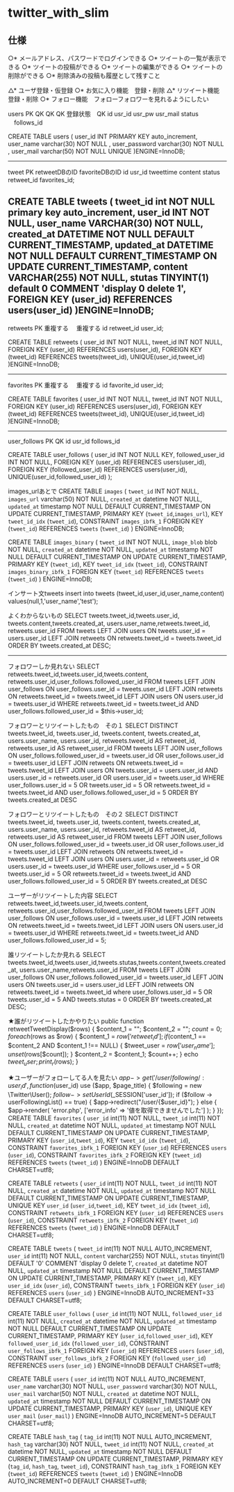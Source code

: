 # twitter_with_slim

## 仕様
○* メールアドレス、パスワードでログインできる
○* ツイートの一覧が表示できる
○* ツイートの投稿ができる
○* ツイートの編集ができる
○* ツイートの削除ができる
○* 削除済みの投稿も履歴として残すこと

△* ユーザ登録・仮登録
○* お気に入り機能　登録・削除
△* リツイート機能　登録・削除
○* フォロー機能　フォローフォロワーを見れるようにしたい

users
PK QK     QK     QK       登録状態　QK
id usr_id usr_pw usr_mail status 　follows_id

CREATE TABLE users (
    user_id INT PRIMARY KEY auto_increment,
    user_name varchar(30) NOT NULL ,
    user_password varchar(30) NOT NULL ,
    user_mail varchar(50) NOT NULL UNIQUE
)ENGINE=InnoDB;



------------------------
tweet
PK                                 retweetDBのID  favoriteDBのID
id usr_id tweettime content status retweet_id    favorites_id;

CREATE TABLE tweets (
    tweet_id int NOT NULL primary key auto_increment,
    user_id INT NOT NULL,
    user_name VARCHAR(30) NOT NULL,
    created_at DATETIME NOT NULL DEFAULT CURRENT_TIMESTAMP,
    updated_at DATETIME NOT NULL DEFAULT CURRENT_TIMESTAMP ON UPDATE CURRENT_TIMESTAMP,
    content VARCHAR(255) NOT NULL,
    stutas TINYINT(1) default 0 COMMENT 'display 0 delete 1',
    FOREIGN KEY (user_id)
    REFERENCES users(user_id)
)ENGINE=InnoDB;
------------------------
retweets
PK  重複する   　重複する
id  retweet_id user_id;

CREATE TABLE retweets (
    user_id INT NOT NULL,
    tweet_id INT NOT NULL,
    FOREIGN KEY (user_id)
    REFERENCES users(user_id),
    FOREIGN KEY (tweet_id)
    REFERENCES tweets(tweet_id),
    UNIQUE(user_id,tweet_id)
)ENGINE=InnoDB;

------------------------

favorites
PK  重複する　    重複する
id favorite_id user_id;


CREATE TABLE favorites (
    user_id INT NOT NULL,
    tweet_id INT NOT NULL,
    FOREIGN KEY (user_id)
    REFERENCES users(user_id),
    FOREIGN KEY (tweet_id)
    REFERENCES tweets(tweet_id),
    UNIQUE(user_id,tweet_id)
)ENGINE=InnoDB;

------------------------

user_follows
PK QK
id usr_id follows_id

CREATE TABLE user_follows (
    user_id INT NOT NULL KEY,
    followed_user_id INT NOT NULL,
    FOREIGN KEY (user_id)
    REFERENCES users(user_id),
    FOREIGN KEY (followed_user_id)
    REFERENCES users(user_id),
    UNIQUE(user_id,followed_user_id)
);

images_urlあとで
CREATE TABLE `images` (
  `tweet_id` INT NOT NULL,
  `images_url` varchar(50) NOT NULL,
  `created_at` datetime NOT NULL,
  `updated_at` timestamp NOT NULL DEFAULT CURRENT_TIMESTAMP ON UPDATE CURRENT_TIMESTAMP,
  PRIMARY KEY (`tweet_id`,`images_url`),
  KEY `tweet_id_idx` (`tweet_id`),
  CONSTRAINT `images_ibfk_1` FOREIGN KEY (`tweet_id`) REFERENCES `tweets` (`tweet_id`)
) ENGINE=InnoDB;


CREATE TABLE `images_binary` (
  `tweet_id` INT NOT NULL,
  `image_blob` blob NOT NULL,
  `created_at` datetime NOT NULL,
  `updated_at` timestamp NOT NULL DEFAULT CURRENT_TIMESTAMP ON UPDATE CURRENT_TIMESTAMP,
  PRIMARY KEY (`tweet_id`),
  KEY `tweet_id_idx` (`tweet_id`),
  CONSTRAINT `images_binary_ibfk_1` FOREIGN KEY (`tweet_id`) REFERENCES `tweets` (`tweet_id`)
) ENGINE=InnoDB;

インサート文tweets
insert into tweets (tweet_id,user_id,user_name,content) values(null,1,'user_name','test');

よくわからないもの
SELECT tweets.tweet_id,tweets.user_id,
tweets.content,tweets.created_at,
users.user_name,retweets.tweet_id,
retweets.user_id FROM tweets
LEFT JOIN users ON tweets.user_id = users.user_id
LEFT JOIN retweets ON retweets.tweet_id = tweets.tweet_id
ORDER BY tweets.created_at DESC;

------------------------------------
フォロワーしか見れない
SELECT retweets.tweet_id,tweets.user_id,tweets.content,
retweets.user_id,user_follows.followed_user_id
FROM tweets
LEFT JOIN user_follows ON user_follows.user_id = tweets.user_id
LEFT JOIN retweets ON retweets.tweet_id = tweets.tweet_id
LEFT JOIN users ON users.user_id = tweets.user_id
WHERE retweets.tweet_id = tweets.tweet_id
AND user_follows.followed_user_id = $this->user_id;

フォロワーとリツイートしたもの　その１
SELECT DISTINCT  tweets.tweet_id, tweets.user_id,
tweets.content, tweets.created_at,
users.user_name, users.user_id,
retweets.tweet_id AS retweet_id,
retweets.user_id AS retweet_user_id
FROM tweets
LEFT JOIN user_follows ON user_follows.followed_user_id = tweets.user_id
    OR user_follows.user_id = tweets.user_id
LEFT JOIN retweets ON retweets.tweet_id = tweets.tweet_id
LEFT JOIN users ON tweets.user_id = users.user_id AND users.user_id = retweets.user_id
    OR users.user_id = tweets.user_id
WHERE user_follows.user_id = 5 OR tweets.user_id = 5
OR retweets.tweet_id = tweets.tweet_id
AND user_follows.followed_user_id = 5
ORDER BY tweets.created_at DESC

フォロワーとリツイートしたもの　その２
SELECT DISTINCT  tweets.tweet_id, tweets.user_id,
tweets.content, tweets.created_at,
users.user_name, users.user_id,
retweets.tweet_id AS retweet_id,
retweets.user_id AS retweet_user_id
FROM tweets
LEFT JOIN user_follows ON user_follows.followed_user_id = tweets.user_id
    OR user_follows.user_id = tweets.user_id
LEFT JOIN retweets ON retweets.tweet_id = tweets.tweet_id
LEFT JOIN users ON users.user_id = retweets.user_id OR users.user_id = tweets.user_id
WHERE user_follows.user_id = 5 OR tweets.user_id = 5
OR retweets.tweet_id = tweets.tweet_id
AND user_follows.followed_user_id = 5
ORDER BY tweets.created_at DESC


ユーザーがリツイートした内容
SELECT retweets.tweet_id,tweets.user_id,tweets.content,
retweets.user_id,user_follows.followed_user_id
FROM tweets
LEFT JOIN user_follows ON user_follows.user_id = tweets.user_id
LEFT JOIN retweets ON retweets.tweet_id = tweets.tweet_id
LEFT JOIN users ON users.user_id = tweets.user_id
WHERE retweets.tweet_id = tweets.tweet_id AND user_follows.followed_user_id = 5;



誰リツイートしたか見れる
SELECT tweets.tweet_id,tweets.user_id,tweets.stutas,tweets.content,tweets.created_at,
users.user_name,retweets.user_id
FROM tweets
LEFT JOIN user_follows ON user_follows.followed_user_id = tweets.user_id
LEFT JOIN users ON tweets.user_id = users.user_id
LEFT JOIN retweets ON retweets.tweet_id = tweets.tweet_id
where user_follows.user_id = 5 OR tweets.user_id = 5
AND tweets.stutas = 0
ORDER BY tweets.created_at DESC;

★誰がリツイートしたかやりたい
public function retweetTweetDisplay($rows)
{
    $content_1 = "";
    $content_2 = "";
    $count = 0;
    foreach ($rows as $row) {
        $content_1 = $row['retweet_id'];
        if ($content_1 == $content_2 AND $content_1 !== NULL) {
            $tweet_user = $row['user_name'];
            unset($rows[$count]);
        }
        $content_2 = $content_1;
    $count++;
    }
    echo $tweet_user;
    print_r($rows);
}

★ユーザーがフォローしてる人を見たい
$app->get('/user/following/:user_id' , function ($user_id) use ($app, $page_title) {
    $following = new \Twitter\User();
    $follow
        ->setUserId($_SESSION['user_id']);
    if ($follow -> userFollowingList() == true) {
        $app->redirect("/user/{$user_id}");
    } else {
        $app->render(
            'error.php',
            ['error_info' => '値を取得できませんでした']
        );
    }
});
CREATE TABLE `favorites` (
  `user_id` int(11) NOT NULL,
  `tweet_id` int(11) NOT NULL,
  `created_at` datetime NOT NULL,
  `updated_at` timestamp NOT NULL DEFAULT CURRENT_TIMESTAMP ON UPDATE CURRENT_TIMESTAMP,
  PRIMARY KEY (`user_id`,`tweet_id`),
  KEY `tweet_id_idx` (`tweet_id`),
  CONSTRAINT `favorites_ibfk_1` FOREIGN KEY (`user_id`) REFERENCES `users` (`user_id`),
  CONSTRAINT `favorites_ibfk_2` FOREIGN KEY (`tweet_id`) REFERENCES `tweets` (`tweet_id`)
) ENGINE=InnoDB DEFAULT CHARSET=utf8;

CREATE TABLE `retweets` (
  `user_id` int(11) NOT NULL,
  `tweet_id` int(11) NOT NULL,
  `created_at` datetime NOT NULL,
  `updated_at` timestamp NOT NULL DEFAULT CURRENT_TIMESTAMP ON UPDATE CURRENT_TIMESTAMP,
  UNIQUE KEY `user_id` (`user_id`,`tweet_id`),
  KEY `tweet_id_idx` (`tweet_id`),
  CONSTRAINT `retweets_ibfk_1` FOREIGN KEY (`user_id`) REFERENCES `users` (`user_id`),
  CONSTRAINT `retweets_ibfk_2` FOREIGN KEY (`tweet_id`) REFERENCES `tweets` (`tweet_id`)
) ENGINE=InnoDB DEFAULT CHARSET=utf8;

CREATE TABLE `tweets` (
  `tweet_id` int(11) NOT NULL AUTO_INCREMENT,
  `user_id` int(11) NOT NULL,
  `content` varchar(255) NOT NULL,
  `stutas` tinyint(1) DEFAULT '0' COMMENT 'display 0 delete 1',
  `created_at` datetime NOT NULL,
  `updated_at` timestamp NOT NULL DEFAULT CURRENT_TIMESTAMP ON UPDATE CURRENT_TIMESTAMP,
  PRIMARY KEY (`tweet_id`),
  KEY `user_id_idx` (`user_id`),
  CONSTRAINT `tweets_ibfk_1` FOREIGN KEY (`user_id`) REFERENCES `users` (`user_id`)
) ENGINE=InnoDB AUTO_INCREMENT=33 DEFAULT CHARSET=utf8;

CREATE TABLE `user_follows` (
  `user_id` int(11) NOT NULL,
  `followed_user_id` int(11) NOT NULL,
  `created_at` datetime NOT NULL,
  `updated_at` timestamp NOT NULL DEFAULT CURRENT_TIMESTAMP ON UPDATE CURRENT_TIMESTAMP,
  PRIMARY KEY (`user_id`,`followed_user_id`),
  KEY `followed_user_id_idx` (`followed_user_id`),
  CONSTRAINT `user_follows_ibfk_1` FOREIGN KEY (`user_id`) REFERENCES `users` (`user_id`),
  CONSTRAINT `user_follows_ibfk_2` FOREIGN KEY (`followed_user_id`) REFERENCES `users` (`user_id`)
) ENGINE=InnoDB DEFAULT CHARSET=utf8;

CREATE TABLE `users` (
  `user_id` int(11) NOT NULL AUTO_INCREMENT,
  `user_name` varchar(30) NOT NULL,
  `user_password` varchar(30) NOT NULL,
  `user_mail` varchar(50) NOT NULL,
  `created_at` datetime NOT NULL,
  `updated_at` timestamp NOT NULL DEFAULT CURRENT_TIMESTAMP ON UPDATE CURRENT_TIMESTAMP,
  PRIMARY KEY (`user_id`),
  UNIQUE KEY `user_mail` (`user_mail`)
) ENGINE=InnoDB AUTO_INCREMENT=5 DEFAULT CHARSET=utf8;

CREATE TABLE `hash_tag` (
  `tag_id` int(11) NOT NULL AUTO_INCREMENT,
  `hash_tag` varchar(30) NOT NULL,
  `tweet_id` int(11) NOT NULL,
  `created_at` datetime NOT NULL,
  `updated_at` timestamp NOT NULL DEFAULT CURRENT_TIMESTAMP ON UPDATE CURRENT_TIMESTAMP,
  PRIMARY KEY (`tag_id`, `hash_tag`, `tweet_id`),
  CONSTRAINT `hash_tag_ibfk_1` FOREIGN KEY (`tweet_id`) REFERENCES `tweets` (`tweet_id`)
) ENGINE=InnoDB AUTO_INCREMENT=0 DEFAULT CHARSET=utf8;